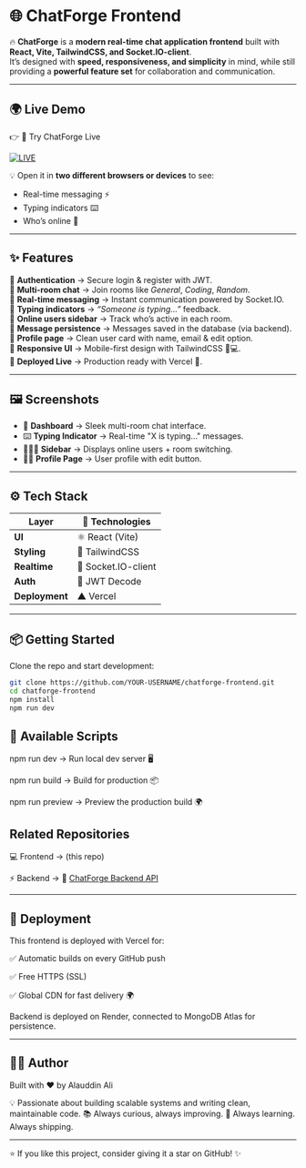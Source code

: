 # 🌐 ChatForge Frontend  

🔥 **ChatForge** is a **modern real-time chat application frontend** built with **React, Vite, TailwindCSS, and Socket.IO-client**.  
It’s designed with **speed, responsiveness, and simplicity** in mind, while still providing a **powerful feature set** for collaboration and communication.  

---

## 🌍 Live Demo  
👉 🚀 Try ChatForge Live 

[![LIVE](https://img.shields.io/badge/LIVE-✔️-green?style=for-the-badge)](https://chatforge-frontend-fxkd.vercel.app/)


💡 Open it in **two different browsers or devices** to see:  
- Real-time messaging ⚡  
- Typing indicators ⌨️  
- Who’s online 👥  

---

## ✨ Features  

🌟 **Authentication** → Secure login & register with JWT.  
🌟 **Multi-room chat** → Join rooms like *General*, *Coding*, *Random*.  
🌟 **Real-time messaging** → Instant communication powered by Socket.IO.  
🌟 **Typing indicators** → *“Someone is typing…”* feedback.  
🌟 **Online users sidebar** → Track who’s active in each room.  
🌟 **Message persistence** → Messages saved in the database (via backend).  
🌟 **Profile page** → Clean user card with name, email & edit option.  
🌟 **Responsive UI** → Mobile-first design with TailwindCSS 📱💻.  
🌟 **Deployed Live** → Production ready with Vercel 🚀.  

---

## 🖼️ Screenshots  

- 💬 **Dashboard** → Sleek multi-room chat interface.  
- ⌨️ **Typing Indicator** → Real-time "X is typing…" messages.  
- 🧑‍🤝‍🧑 **Sidebar** → Displays online users + room switching.  
- 🧑‍💻 **Profile Page** → User profile with edit button.  

---

## ⚙️ Tech Stack  

| Layer        | 🚀 Technologies |
|--------------|-----------------|
| **UI**       | ⚛️ React (Vite) |
| **Styling**  | 🎨 TailwindCSS |
| **Realtime** | 🔌 Socket.IO-client |
| **Auth**     | 🔐 JWT Decode |
| **Deployment** | ▲ Vercel |

---

## 📦 Getting Started  

Clone the repo and start development:  

```bash
git clone https://github.com/YOUR-USERNAME/chatforge-frontend.git
cd chatforge-frontend
npm install
npm run dev
```
## 🔧 Available Scripts

npm run dev → Run local dev server 🖥️

npm run build → Build for production 📦

npm run preview → Preview the production build 🌍

## Related Repositories

💻 Frontend → (this repo)


⚡ Backend → 🔗 [ChatForge Backend API](https://chatforge-backend.onrender.com)  


---

## 🚀 Deployment

This frontend is deployed with Vercel for:

✅ Automatic builds on every GitHub push

✅ Free HTTPS (SSL)

✅ Global CDN for fast delivery 🌍


Backend is deployed on Render, connected to MongoDB Atlas for persistence.


---

## 👨‍💻 Author

Built with ❤️ by Alauddin Ali

💡 Passionate about building scalable systems and writing clean, maintainable code.
📚 Always curious, always improving.
🚀 Always learning. Always shipping.


---

⭐ If you like this project, consider giving it a star on GitHub! ✨
